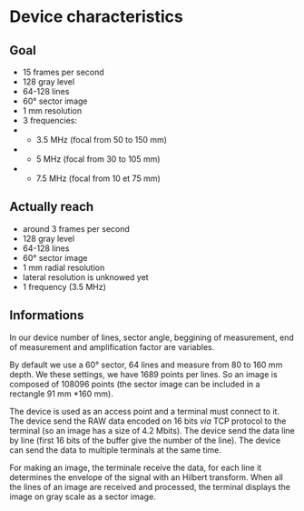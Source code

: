 # Device characteristics

## Goal

* 15 frames per second
* 128 gray level
* 64-128 lines
* 60° sector image
* 1 mm resolution
* 3 frequencies:
* * 3.5 MHz (focal from 50 to 150 mm)
* * 5 MHz (focal from 30 to 105 mm)
* * 7.5 MHz (focal from 10 et 75 mm)

## Actually reach

* around 3 frames per second
* 128 gray level
* 64-128 lines
* 60° sector image
* 1 mm radial resolution
* lateral resolution is unknowed yet
* 1 frequency (3.5 MHz)

## Informations

In our device number of lines, sector angle, beggining of measurement, end of measurement and amplification factor are variables.

By default we use a 60° sector, 64 lines and measure from 80 to 160 mm depth. We these settings, we have 1689 points per lines. So an image is composed of 108096 points (the sector image can be included in a rectangle 91 mm *160 mm).

The device is used as an access point and a terminal must connect to it. The device send the RAW data encoded on 16 bits *via* TCP protocol to the terminal (so an image has a size of 4.2 Mbits). The device send the data line by line (first 16 bits of the buffer give the number of the line). The device can send the data to multiple terminals at the same time.

For making an image, the terminale receive the data, for each line it determines the envelope of the signal with an Hilbert transform. When all the lines of an image are received and processed, the terminal displays the image on gray scale as a sector image.
